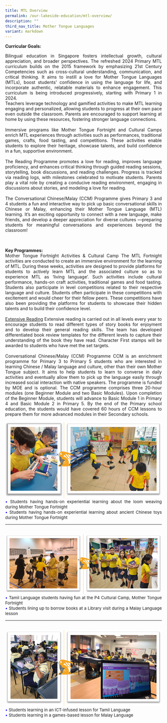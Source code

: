 ```yaml
---
title: MTL Overview
permalink: /our-lakeside-education/mtl-overview/
description: ""
third_nav_title: Mother Tongue Languages
variant: markdown
---
```

<b>Curricular Goals:</b>
<br>
<div align="justify">Bilingual education in Singapore fosters intellectual growth, cultural appreciation, and broader perspectives. The refreshed 2024 Primary MTL curriculum builds on the 2015 framework by emphasizing 21st Century Competencies such as cross-cultural understanding, communication, and critical thinking. It aims to instill a love for Mother Tongue Languages (MTLs), boost students' confidence in using the language for life, and incorporate authentic, relatable materials to enhance engagement. This curriculum is being introduced progressively, starting with Primary 1 in 2024.<br>
Teachers leverage technology and gamified activities to make MTL learning engaging and personalized, allowing students to progress at their own pace even outside the classroom. Parents are encouraged to support learning at home by using these resources, fostering stronger language connections.<br><br>
Immersive programs like Mother Tongue Fortnight and Cultural Camps enrich MTL experiences through activities such as performances, traditional games, crafts, food tasting, and competitions. These activities enable students to explore their heritage, showcase talents, and build confidence in a fun, supportive environment.<br><br>
The Reading Programme promotes a love for reading, improves language proficiency, and enhances critical thinking through guided reading sessions, storytelling, book discussions, and reading challenges. Progress is tracked via reading logs, with milestones celebrated to motivate students. Parents play a vital role by creating a conducive reading environment, engaging in discussions about stories, and modeling a love for reading.<br><br>
The Conversational Chinese/Malay (CCM) Programme gives Primary 3 and 4 students a fun and interactive way to pick up basic conversational skills in Chinese or Malay, enhancing their Mother Tongue Language (MTL) learning. It’s an exciting opportunity to connect with a new language, make friends, and develop a deeper appreciation for diverse cultures —preparing students for meaningful conversations and experiences beyond the classroom!<div align="justify">

<br><br>
<b>Key Programmes:</b>
<br>
Mother Tongue Fortnight Activities &amp; Cultural Camp
The MTL Fortnight activities are conducted to create an immersive environment for the learning of MTL. During these weeks, activities are designed to provide platforms for students to actively learn MTL and the associated culture so as to experience MTL as ‘living language’. Such activities include cultural performance, hands-on craft activities, traditional games and food tasting. Students also participate in level competitions related to their respective language and culture. Students often participate in these competitions with excitement and would cheer for their fellow peers. These competitions have also been providing the platforms for students to showcase their hidden talents and to build their confidence level.
<br><br>
<u>Extensive Reading</u>
Extensive reading is carried out in all levels every year to encourage students to read different types of story books for enjoyment and to develop their general reading skills. The team has developed differentiated book review templates for the different levels to capture their understanding of the book they have read. Character First stamps will be awarded to students who have met the set targets.
<br><br>
Conversational Chinese/Malay (CCM) Programme
CCM is an enrichment programme for Primary 3 to Primary 5 students who are interested in learning Chinese / Malay language and culture, other than their own Mother Tongue subject. It aims to help students to learn to converse in daily activities and eventually allow them to pick up the language easily through increased social interaction with native speakers. The programme is funded by MOE and is optional. The CCM programme comprises three 20-hour modules (one Beginner Module and two Basic Modules). Upon completion of the Beginner Module, students will advance to Basic Module 1 in Primary 4 and Basic Module 2 in Primary 5. By the end of the Primary school education, the students would have covered 60 hours of CCM lessons to prepare them for more advanced modules in their Secondary schools.
<br><br>
<img src="/images/Department/04MTL/mtl001.png">
<br>
<span style="font-size:10pt;">
<span style="color:blue;">•</span> Students having hands-on experiential learning about the loom weaving during Mother Tongue Fortnight <br><span style="color:blue;">•</span> Students having hands-on experiential learning about ancient Chinese toys during Mother Tongue Fortnight </span>
<hr><br>
<img src="/images/Department/04MTL/mtl002.png">
<br>
<span style="font-size:10pt;">
<span style="color:blue;">•</span> Tamil Language students having fun at the P4 Cultural Camp, Mother Tongue Fortnight <br><span style="color:blue;">•</span> Students lining up to borrow books at a Library visit during a Malay Language lesson </span>
<hr><br>
<img src="/images/Department/04MTL/mtl003.png">
<br>
<span style="font-size:10pt;">
<span style="color:blue;">•</span> Students learning in an ICT-infused lesson for Tamil Language <br><span style="color:blue;">•</span> Students learning in a games-based lesson for Malay Language </span></div></div>